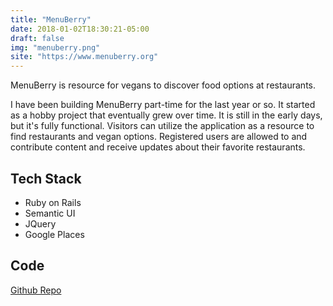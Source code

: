 ```yaml
---
title: "MenuBerry"
date: 2018-01-02T18:30:21-05:00
draft: false
img: "menuberry.png"
site: "https://www.menuberry.org"
---
```


MenuBerry is resource for vegans to discover food options at restaurants.

I have been building MenuBerry part-time for the last year or so.  It started as a hobby project that eventually grew over time. It is still in the early days, but it's fully functional.
Visitors can utilize the application as a resource to find restaurants and vegan options.  Registered users are allowed to and contribute content and receive updates about their favorite restaurants.

## Tech Stack

- Ruby on Rails
- Semantic UI
- JQuery
- Google Places

## Code
[Github Repo](https://github.com/chrislabarge/vegan-choices)
